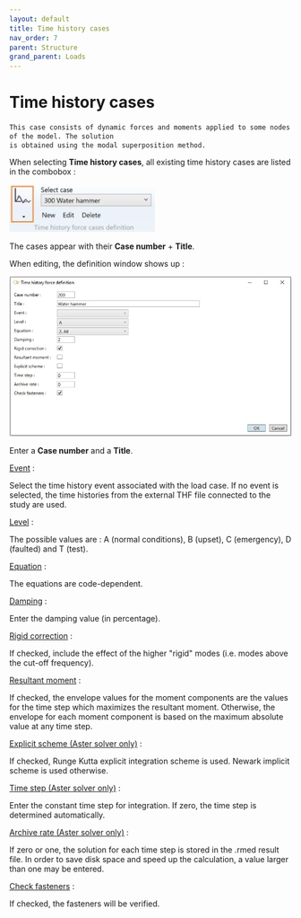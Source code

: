 ```yaml
---
layout: default
title: Time history cases
nav_order: 7
parent: Structure
grand_parent: Loads
---
```


# Time history cases


    This case consists of dynamic forces and moments applied to some nodes of the model. The solution
    is obtained using the modal superposition method.

When selecting **Time history cases**, all existing time history cases are listed in the combobox :

![Image](../../Images/load33.jpg) 

The cases appear with their **Case number** + **Title**.

When editing, the definition window shows up :

![Image](../../Images/SLoad23.jpg)

Enter a **Case number** and a **Title**.

<ins>Event</ins> :

Select the time history event associated with the load case. If no event is selected, the time histories from the external THF file connected to the study are used.

<ins>Level</ins> :

The possible values are : A (normal conditions), B (upset), C (emergency), D (faulted) and T (test). 

<ins>Equation</ins> :

The equations are code-dependent.

<ins>Damping</ins> :

Enter the damping value (in percentage).

<ins>Rigid correction</ins> :

If checked, include the effect of the higher "rigid" modes (i.e. modes above the cut-off frequency).

<ins>Resultant moment</ins> :

If checked, the envelope values for the moment components are the values for the time step which maximizes the resultant moment. Otherwise, the envelope for each moment component is based on the maximum absolute value at any time step.

<ins>Explicit scheme (Aster solver only)</ins> :

If checked, Runge Kutta explicit integration scheme is used. Newark implicit scheme is used otherwise.

<ins>Time step (Aster solver only)</ins> :

Enter the constant time step for integration. If zero, the time step is determined automatically.

<ins>Archive rate (Aster solver only)</ins> :

If zero or one, the solution for each time step is stored in the .rmed result file. In order to save disk space and speed up the calculation, a value larger than one may be entered.

<ins>Check fasteners</ins> :

If checked, the fasteners will be verified.
